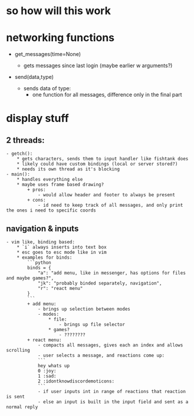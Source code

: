 # so how will this work

# networking functions
- get_messages(time=None)
    - gets messages since last login (maybe earlier w arguments?)

- send(data,type)
    - sends data of type:
        * one function for all messages, difference only in the final part

# display stuff
## 2 threads:
    - getch():
        * gets characters, sends them to input handler like fishtank does
        * likely could have custom bindings (local or server stored?)
        * needs its own thread as it's blocking
    - main():
        * handles everything else
        * maybe uses frame based drawing?
            + pros:
                - would allow header and footer to always be present
            + cons:
                - id need to keep track of all messages, and only print the ones i need to specific coords

## navigation & inputs
    - vim like, binding based:
        * `i` always inserts into text box
        * esc goes to esc mode like in vim
        * examples for binds:
            ```python
            binds = {
                "a": "add menu, like in messenger, has options for files and maybe games?",
                "jk": "probably binded separately, navigation",
                "r": "react menu"
            }
            ```
            + add menu:
                - brings up selection between modes
                - modes:
                    * file:
                        - brings up file selector
                    * games?
                        - ????????
            + react menu:
                - compacts all messages, gives each an index and allows scrolling
                - user selects a message, and reactions come up:
                ```
                hey whats up
                0 :joy: 
                1 :sad:
                2 :idontknowdiscordemoticons:
                ```
                - if user inputs int in range of reactions that reaction is sent
                - else an input is built in the input field and sent as a normal reply

